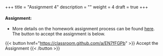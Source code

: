+++
title = "Assignment 4"
description = ""
weight = 4
draft = true
+++


#### Assignment:
- More details on the homework assignment process can be found [here](/mgmt6560-sp18/assignments/). The button to accept the assignment is below.

{{< button href="https://classroom.github.com/a/EN7fFGPb" >}} Accept the Assignment {{< /button >}}
